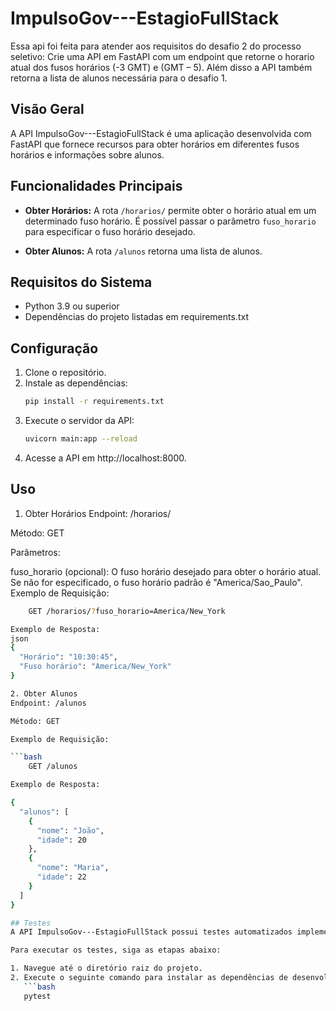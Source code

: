 # ImpulsoGov---EstagioFullStack 

Essa api foi feita para atender aos requisitos do desafio 2 do processo seletivo: 
Crie uma API em FastAPI com um endpoint que retorne o horario atual dos fusos horários (-3 GMT) e (GMT – 5).
Além disso a API também retorna a lista de alunos necessária para o desafio 1.

## Visão Geral

A API ImpulsoGov---EstagioFullStack é uma aplicação desenvolvida com FastAPI que fornece recursos para obter horários em diferentes fusos horários e informações sobre alunos.

## Funcionalidades Principais

- **Obter Horários:** A rota `/horarios/` permite obter o horário atual em um determinado fuso horário. É possível passar o parâmetro `fuso_horario` para especificar o fuso horário desejado.

- **Obter Alunos:** A rota `/alunos` retorna uma lista de alunos.

## Requisitos do Sistema

- Python 3.9 ou superior
- Dependências do projeto listadas em requirements.txt

## Configuração

1. Clone o repositório.
2. Instale as dependências:
   ```bash
   pip install -r requirements.txt
3. Execute o servidor da API:
    ```bash
    uvicorn main:app --reload

4. Acesse a API em http://localhost:8000.

## Uso
1. Obter Horários
Endpoint: /horarios/

Método: GET

Parâmetros:

fuso_horario (opcional): O fuso horário desejado para obter o horário atual. Se não for especificado, o fuso horário padrão é "America/Sao_Paulo".
Exemplo de Requisição:

```bash
    GET /horarios/?fuso_horario=America/New_York

Exemplo de Resposta:
json
{
  "Horário": "10:30:45",
  "Fuso horário": "America/New_York"
}

2. Obter Alunos
Endpoint: /alunos

Método: GET

Exemplo de Requisição:

```bash
    GET /alunos

Exemplo de Resposta:

{
  "alunos": [
    {
      "nome": "João",
      "idade": 20
    },
    {
      "nome": "Maria",
      "idade": 22
    }
  ]
}

## Testes
A API ImpulsoGov---EstagioFullStack possui testes automatizados implementados usando a biblioteca pytest. Antes de executar os testes, certifique-se de ter instalado as dependências de desenvolvimento listadas no arquivo `requirements.txt`.

Para executar os testes, siga as etapas abaixo:

1. Navegue até o diretório raiz do projeto.
2. Execute o seguinte comando para instalar as dependências de desenvolvimento:
   ```bash
   pytest